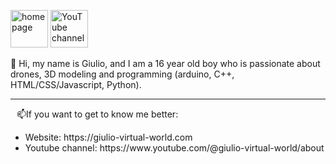 
<a href="https://giulio-virtual-world.com"><img  width="60px" src="https://giulio-virtual-world.com/Logo.png" alt="homepage"></a>
<a href="https://www.youtube.com/@giulio-virtual-world"><img  width="60px" src="https://www.youtube.com/s/desktop/5ee39131/img/favicon_144x144.png" alt="YouTube channel"></a>
<p>👋 Hi, my name is Giulio, and I am a 16 year old boy who is passionate about drones, 3D modeling and programming (arduino, C++, HTML/CSS/Javascript, Python).</p>
<hr>
<p style="margin: 0 10px;">📫If you want to get to know me better:</p>
<ul>
  <li>Website: https://giulio-virtual-world.com</li>
  <li>Youtube channel: https://www.youtube.com/@giulio-virtual-world/about</li>
</ul>







<!---
giuliotessitore/giuliotessitore is a ✨ special ✨ repository because its `README.md` (this file) appears on your GitHub profile.
You can click the Preview link to take a look at the changes.
--->

